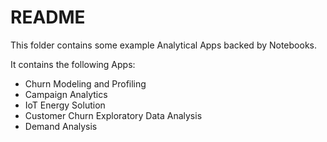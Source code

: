 README
======

This folder contains some example Analytical Apps backed by Notebooks.

It contains the following Apps:

  * Churn Modeling and Profiling
  * Campaign Analytics
  * IoT Energy Solution
  * Customer Churn Exploratory Data Analysis
  * Demand Analysis

